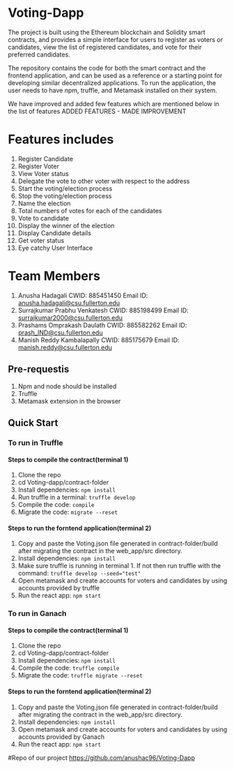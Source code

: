 # Voting-Dapp

The project is built using the Ethereum blockchain and Solidity smart contracts, and provides a simple interface for users to register as voters or candidates, view the list of registered candidates, and vote for their preferred candidates.

The repository contains the code for both the smart contract and the frontend application, and can be used as a reference or a starting point for developing similar decentralized applications. To run the application, the user needs to have npm, truffle, and Metamask installed on their system.

We have improved and added few features which are mentioned below in the list of features
ADDED FEATURES - MADE IMPROVEMENT

# Features includes 
1. Register Candidate
2. Register Voter
3. View Voter status
4. Delegate the vote to other voter with respect to the address
5. Start the voting/election process
6. Stop the voting/election process
7. Name the election
8. Total numbers of votes for each of the candidates
9. Vote to candidate
10. Display the winner of the election
11. Display Candidate details
12. Get voter status
13. Eye catchy User Interface

# Team Members
1. Anusha Hadagali CWID: 885451450 Email ID: anusha.hadagali@csu.fullerton.edu
3. Surrajkumar Prabhu Venkatesh CWID: 885198499 Email ID: surrajkumar2000@csu.fullerton.edu
4. Prashams Omprakash Daulath CWID: 885582262 Email ID: prash_IND@csu.fullerton.edu
5. Manish Reddy Kambalapally CWID: 885175679 Email ID: manish.reddy@csu.fullerton.edu

## Pre-requestis
1. Npm and node should be installed
2. Truffle 
3. Metamask extension in the browser

## Quick Start
### To run in Truffle
#### Steps to compile the contract(terminal 1)
1. Clone the repo
2. cd Voting-dapp/contract-folder
3. Install dependencies: `npm install`
4. Run truffle in a terminal: `truffle develop`
5. Compile the code: `compile`
6. Migrate the code: `migrate --reset`
#### Steps to run the forntend application(terminal 2)
1. Copy and paste the Voting.json file generated in contract-folder/build after migrating the contract in the web_app/src directory.
2. Install dependencies: `npm install`
3. Make sure truffle is running in terminal 1. If not then run truffle with the command: `truffle develop --seed="test"`
4. Open metamask and create accounts for voters and candidates by using accounts provided by truffle
5. Run the react app: `npm start`

### To run in Ganach
#### Steps to compile the contract(terminal 1)
1. Clone the repo
2. cd Voting-dapp/contract-folder
3. Install dependencies: `npm install`
5. Compile the code: `truffle compile`
6. Migrate the code: `truffle migrate --reset`
#### Steps to run the forntend application(terminal 2)
1. Copy and paste the Voting.json file generated in contract-folder/build after migrating the contract in the web_app/src directory.
2. Install dependencies: `npm install`
4. Open metamask and create accounts for voters and candidates by using accounts provided by Ganach
5. Run the react app: `npm start`


#Repo of our project 
https://github.com/anushac96/Voting-Dapp
